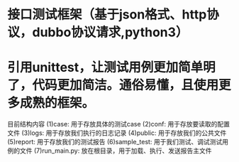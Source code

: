 # 接口测试框架（基于json格式、http协议，dubbo协议请求,python3） 
# 引用unittest，让测试用例更加简单明了，代码更加简洁。通俗易懂，且使用更多成熟的框架。
目前结构内容
(1)case: 用于存放具体的测试case
(2)conf:  用于存放要读取的配置文件
(3)logs: 用于存放我们执行的日志记录
(4)public: 用于存放我们的公共文件
(5)report: 用于存放我们的测试报告
(6)sample_test: 用于我们测试、调试测试用例的文件
(7)run_main.py: 放在根目录，用于加载、执行、发送报告主文件
